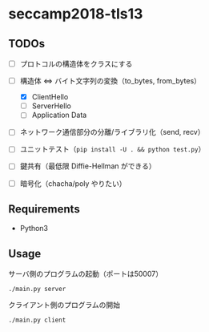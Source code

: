 # seccamp2018-tls13

## TODOs

- [ ] プロトコルの構造体をクラスにする
- [ ] 構造体 <=> バイト文字列の変換（to_bytes, from_bytes）
    - [x] ClientHello
    - [ ] ServerHello
    - [ ] Application Data
- [ ] ネットワーク通信部分の分離/ライブラリ化（send, recv）
- [ ] ユニットテスト（`pip install -U . && python test.py`）
- [ ] 鍵共有（最低限 Diffie-Hellman ができる）
- [ ] 暗号化（chacha/poly やりたい）


## Requirements

- Python3


## Usage

サーバ側のプログラムの起動（ポートは50007）

```
./main.py server
```

クライアント側のプログラムの開始

```
./main.py client
```
